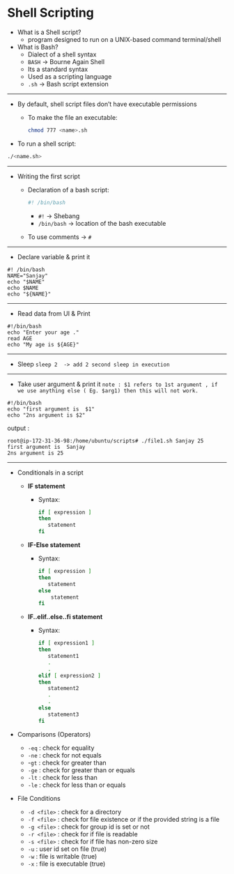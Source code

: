 # Shell Scripting

- What is a Shell script?
    - program designed to run on a UNIX-based command terminal/shell
- What is Bash?
    - Dialect of a shell syntax
    - `BASH` → Bourne Again Shell
    - Its a standard syntax
    - Used as a scripting language
    - `.sh` → Bash script extension

---

- By default, shell script files don’t have executable permissions
    - To make the file an executable:
        
        ```bash
        chmod 777 <name>.sh
        ```
        
- To run a shell script:

```bash
./<name.sh>
```

---

- Writing the first script
    - Declaration of a bash script:
        
        ```bash
        #! /bin/bash
        ```
        
        - `#!` → Shebang
        - `/bin/bash` → location of the bash executable
    - To use comments → `#`
---
- Declare variable & print it

```
#! /bin/bash 
NAME="Sanjay" 
echo "$NAME" 
echo $NAME  
echo "${NAME}" 
```

---
- Read data from UI & Print

``` 
#!/bin/bash
echo "Enter your age ."
read AGE  
echo "My age is ${AGE}" 
```

---
- Sleep
`sleep 2  -> add 2 second sleep in execution`

---
- Take user argument & print it
`note : $1 refers to 1st argument , if we use anything else ( Eg. $arg1) then this will not work.`

```
#!/bin/bash
echo "first argument is  $1"
echo "2ns argument is $2"
```
output : 
``` 
root@ip-172-31-36-98:/home/ubuntu/scripts# ./file1.sh Sanjay 25 
first argument is  Sanjay
2ns argument is 25
```
---
- Conditionals in a script
    - **IF statement**
        - Syntax:
            
            ```bash
            if [ expression ]
            then
               statement
            fi
            ```
            
    - **IF-Else statement**
        - Syntax:
            
            ```bash
            if [ expression ]
            then
               statement
            else
            	statement
            fi
            ```
            
    - **IF..elif..else..fi statement**
        - Syntax:
            
            ```bash
            if [ expression1 ]
            then
               statement1
               .
               .
            elif [ expression2 ]
            then
               statement2
               .
               .
            else
               statement3
            fi
            ```
            
- Comparisons (Operators)
    - `-eq` : check for equality
    - `-ne` : check for not equals
    - -`gt` : check for greater than
    - `-ge` : check for greater than or equals
    - `-lt` : check for less than
    - `-le` : check for less than or equals
- File Conditions
    - `-d <file>` : check for a directory
    - `-f <file>` : check for file existence or if the provided string is a file
    - `-g <file>` :  check for group id is set or not
    - `-r <file>` : check for if file is readable
    - `-s <file>` : check for if file has non-zero size
    - `-u` : user id set on file (true)
    - `-w` : file is writable (true)
    - `-x` : file is executable (true)
